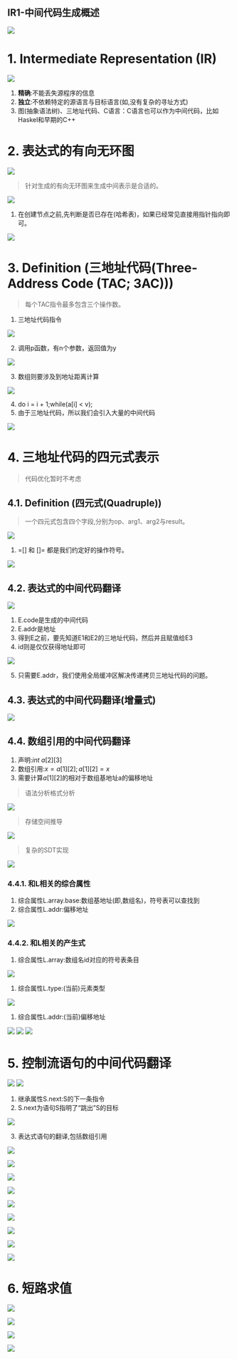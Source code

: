 IR1-中间代码生成概述
---

![](img/lec5/1.png)

# 1. Intermediate Representation (IR)
![](img/lec5/2.png)

1. **精确**:不能丢失源程序的信息
2. **独立**:不依赖特定的源语言与目标语言(如,没有复杂的寻址方式)
3. 图(抽象语法树)、三地址代码、C语言：C语言也可以作为中间代码，比如Haskel和早期的C++

# 2. 表达式的有向无环图
![](img/lec5/3.png)

> 针对生成的有向无环图来生成中间表示是合适的。

![](img/lec5/4.png)

1. 在创建节点之前,先判断是否已存在(哈希表)，如果已经常见直接用指针指向即可。

![](img/lec5/5.png)

# 3. Definition (三地址代码(Three-Address Code (TAC; 3AC)))
> 每个TAC指令最多包含三个操作数。

1. 三地址代码指令

![](img/lec5/6.png)

2. 调用p函数，有n个参数，返回值为y

![](img/lec5/7.png)

3. 数组则要涉及到地址距离计算

![](img/lec5/8.png)

4. do i = i + 1;while(a[i] < v);
5. 由于三地址代码，所以我们会引入大量的中间代码

![](img/lec5/9.png)

# 4. 三地址代码的四元式表示
> 代码优化暂时不考虑

## 4.1. Definition (四元式(Quadruple))
> 一个四元式包含四个字段,分别为op、arg1、arg2与result。

![](img/lec5/10.png)

1. =[] 和 []= 都是我们约定好的操作符号。

![](img/lec5/11.png)

## 4.2. 表达式的中间代码翻译
![](img/lec5/12.png)

1. E.code是生成的中间代码
2. E.addr是地址
3. 得到E之前，要先知道E1和E2的三地址代码，然后并且赋值给E3
4. id则是仅仅获得地址即可

![](img/lec5/13.png)

5. 只需要E.addr，我们使用全局缓冲区解决传递拷贝三地址代码的问题。

## 4.3. 表达式的中间代码翻译(增量式)
![](img/lec5/14.png)

## 4.4. 数组引用的中间代码翻译
1. 声明:$int\ a[2][3]$
2. 数组引用:$x=a[1][2];a[1][2] =x$
3. 需要计算$a[1][2]$的相对于数组基地址a的偏移地址

> 语法分析格式分析

![](img/lec5/15.png)

> 存储空间推导

![](img/lec5/16.png)

> 复杂的SDT实现

![](img/lec5/17.png)

### 4.4.1. 和L相关的综合属性
1. 综合属性L.array.base:数组基地址(即,数组名)，符号表可以查找到
2. 综合属性L.addr:偏移地址

![](img/lec5/18.png)

### 4.4.2. 和L相关的产生式

1. 综合属性L.array:数组名id对应的符号表条目

![](img/lec5/19.png)

1. 综合属性L.type:(当前)元素类型

![](img/lec5/20.png)

1. 综合属性L.addr:(当前)偏移地址

![](img/lec5/21.png)
![](img/lec5/22.png)
![](img/lec5/23.png)

# 5. 控制流语句的中间代码翻译
![](img/lec5/24.png)
![](img/lec5/25.png)

1. 继承属性S.next:S的下一条指令
2. S.next为语句S指明了“跳出”S的目标

![](img/lec5/26.png)

3. 表达式语句的翻译,包括数组引用

![](img/lec5/27.png)

![](img/lec5/28.png)

![](img/lec5/29.png)

![](img/lec5/30.png)

![](img/lec5/31.png)

![](img/lec5/32.png)

![](img/lec5/33.png)

![](img/lec5/34.png)

![](img/lec5/35.png)

# 6. 短路求值

![](img/lec5/36.png)

![](img/lec5/37.png)

![](img/lec5/38.png)

![](img/lec5/39.png)

